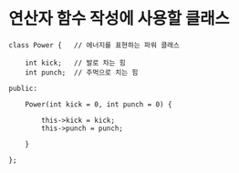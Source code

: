 # 연산자 함수 작성에 사용할 클래스

    class Power {   // 에너지를 표현하는 파워 클래스
    
        int kick;   // 발로 차는 힘
        int punch;  // 주먹으로 치는 힘

    public:

        Power(int kick = 0, int punch = 0) {

            this->kick = kick;
            this->punch = punch;

        }
    
    };